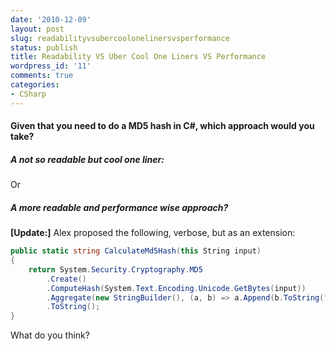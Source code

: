 ```yaml
---
date: '2010-12-09'
layout: post
slug: readabilityvsubercoolonelinersvsperformance
status: publish
title: Readability VS Uber Cool One Liners VS Performance
wordpress_id: '11'
comments: true
categories:
- CSharp
---
```


#### Given that you need to do a MD5 hash in C#, which approach would you take?

##### A not so readable but cool one liner:

Or

##### A more readable and performance wise approach?

  
**[Update:]** Alex proposed the following, verbose, but as an extension:

```csharp
public static string CalculateMd5Hash(this String input)
{
    return System.Security.Cryptography.MD5
        .Create()
        .ComputeHash(System.Text.Encoding.Unicode.GetBytes(input))
        .Aggregate(new StringBuilder(), (a, b) => a.Append(b.ToString("X2")), a => a)
        .ToString();
}
```


What do you think?
